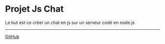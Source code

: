 # Projet Js Chat

Le but est ce créer un chat en js sur un serveur codé en node.js  

---
[GitHub](https://github.com/XavierBan/ProjetJs)